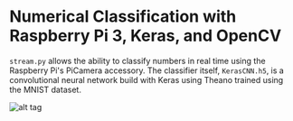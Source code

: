 # Numerical Classification with Raspberry Pi 3, Keras, and OpenCV
`stream.py` allows the ability to classify numbers in real time using the Raspberry Pi's PiCamera accessory. The classifier itself, `KerasCNN.h5`, is a convolutional neural network build with Keras using Theano trained using the MNIST dataset. 

![alt tag](http://github.com/cwg940/Numerical-Classification/image112017.jpg)

